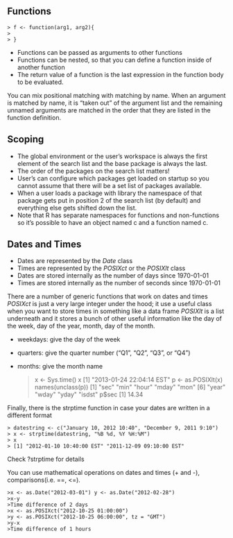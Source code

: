 ## Functions

    > f <- function(arg1, arg2){
    > 
    > }

* Functions can be passed as arguments to other functions
* Functions can be nested, so that you can define a function inside of another function
* The return value of a function is the last expression in the function body to be evaluated.

You can mix positional matching with matching by name. When an argument is matched by name, it is “taken out” of the argument list and the remaining unnamed arguments are matched in the order that they are listed in the function definition.

## Scoping

* The global environment or the user’s workspace is always the first element of the search list and the base package is always the last.
* The order of the packages on the search list matters!
* User’s can configure which packages get loaded on startup so you cannot assume that there will be a set list of packages available.
* When a user loads a package with  library the namespace of that package gets put in position 2 of the search list (by default) and everything else gets shifted down the list.
* Note that R has separate namespaces for functions and non-functions so it’s possible to have an object named c and a function named c.


## Dates and Times
* Dates are represented by the *Date* class
* Times are represented by the *POSIXct* or the *POSIXlt* class
* Dates are stored internally as the number of days since 1970-01-01
* Times are stored internally as the number of seconds since 1970-01-01


There are a number of generic functions that work on dates and times
*POSIXct* is just a very large integer under the hood; it use a useful class when you want to store times in something like a data frame
*POSIXlt* is a list underneath and it stores a bunch of other useful information like the day of the week, day of the year, month, day of the month.
* weekdays: give the day of the week
* quarters: give the quarter number (“Q1”, “Q2”, “Q3”, or “Q4”)
* months: give the month name


    >x <- Sys.time()
    >x
    >[1] "2013-01-24 22:04:14 EST"
    >p <- as.POSIXlt(x)
    >names(unclass(p))
    >[1] "sec" "min" "hour" "mday" "mon"
    >[6] "year" "wday" "yday" "isdst"
    >p$sec
    >[1] 14.34


Finally, there is the strptime function in case your dates are written in a different format

    > datestring <- c("January 10, 2012 10:40", "December 9, 2011 9:10")
    > x <- strptime(datestring, "%B %d, %Y %H:%M")
    > x
    > [1] "2012-01-10 10:40:00 EST" "2011-12-09 09:10:00 EST"
    
Check ?strptime for details

You can use mathematical operations on dates and times (+ and -), comparisons(i.e. ==, <=).

    >x <- as.Date("2012-03-01") y <- as.Date("2012-02-28")
    >x-y
    >Time difference of 2 days
    >x <- as.POSIXct("2012-10-25 01:00:00")
    >y <- as.POSIXct("2012-10-25 06:00:00", tz = "GMT")
    >y-x
    >Time difference of 1 hours
    
